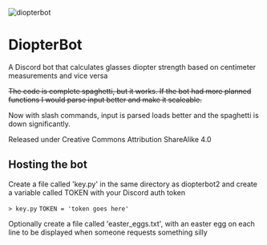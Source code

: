![diopterbot](https://github.com/nottnottloop/DiopterBot/blob/main/diopterbot.png)
# DiopterBot
A Discord bot that calculates glasses diopter strength based on centimeter measurements and vice versa

~~The code is complete spaghetti, but it works. If the bot had more planned functions I would parse input better and make it scaleable.~~

Now with slash commands, input is parsed loads better and the spaghetti is down significantly.

Released under Creative Commons Attribution ShareAlike 4.0

## Hosting the bot
Create a file called 'key.py' in the same directory as diopterbot2 and create a variable called TOKEN with your Discord auth token

`> key.py`
`TOKEN = 'token goes here'`

Optionally create a file called 'easter_eggs.txt', with an easter egg on each line to be displayed when someone requests something silly
